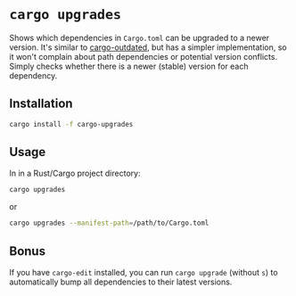 # `cargo upgrades`

Shows which dependencies in `Cargo.toml` can be upgraded to a newer version. It's similar to [cargo-outdated](https://lib.rs/cargo-outdated), but has a simpler implementation, so it won't complain about path dependencies or potential version conflicts. Simply checks whether there is a newer (stable) version for each dependency.


## Installation

```sh
cargo install -f cargo-upgrades
```

## Usage

In in a Rust/Cargo project directory:

```sh
cargo upgrades
```

or

```sh
cargo upgrades --manifest-path=/path/to/Cargo.toml
```

## Bonus

If you have `cargo-edit` installed, you can run `cargo upgrade` (without `s`) to automatically bump all dependencies to their latest versions.
